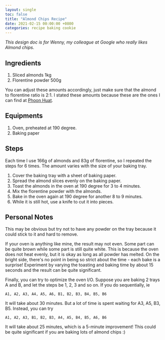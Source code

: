 ```yaml
---
layout: single
toc: false
title: "Almond Chips Recipe"
date: 2021-02-15 00:00:00 +0800
categories: recipe baking cookie
---
```


*This design doc is for Wenny, my colleague at Google who really likes Almond chips.*

## Ingredients

1. Sliced almonds 1kg
2. Florentine powder 500g

You can adjust these amounts accordingly, just make sure that the almond to florentine ratio is 2:1. I stated these amounts because these are the ones I can find at [Phoon Huat](https://www.phoonhuat.com/).

## Equipments

1. Oven, preheated at 190 degree.
2. Baking paper

## Steps

Each time I use 166g of almonds and 83g of florentine, so I repeated the steps for 6 times. The amount varies with the size of your baking tray.

1. Cover the baking tray with a sheet of baking paper.
2. Spread the almond slices evenly on the baking paper.
3. Toast the almonds in the oven at 190 degree for 3 to 4 minutes.
4. Mix the florentine powder with the almonds.
5. Bake in the oven again at 190 degree for another 8 to 9 minutes.
6. While it is still hot, use a knife to cut it into pieces.

## Personal Notes

This may be obvious but try not to have any powder on the tray because it could stick to it and hard to remove.

If your oven is anything like mine, the result may not even. Some part can be quite brown while some part is still quite white. This is because the oven does not heat evenly, but it is okay as long as all powder has melted. On the bright side, there's no point in being so strict about the time - each bake is a surprise! Experiment by varying the toasting and baking time by about 15 seconds and the result can be quite significant.

Finally, you can try to optimize the oven I/O. Suppose you are baking 2 trays A and B, and let the steps be 1, 2, 3 and so on. If you do sequentially, ie

`A1, A2, A3, A4, A5, A6, B1, B2, B3, B4, B5, B6`

It will take about 30 minutes. But a lot of time is spent waiting for A3, A5, B3, B5. Instead, you can try

`A1, A2, A3, B1, B2, B3, A4, A5, B4, B5, A6, B6`

It will take about 25 minutes, which is a 5-minute improvement! This could be quite significant if you are baking lots of almond chips :)
